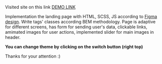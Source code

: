 Visited site on this link [DEMO LINK](https://amahalias.github.io/air_landing/)

Implementation the landing page with HTML, SCSS, JS according to [Figma design](https://www.figma.com/file/7qwsWggv9BAxMi2VPhBuPr/Air-(formerly-Dia)?node-id=9138%3A35).
Write tags' classes according BEM methodology. Page is adaptive for different screens, has form for sending user's data, clickable links, amimated images for user actions, implemented slider for main images in header.

**You can change theme by clicking on the switch button (right top)**

Thanks for your attention :)
